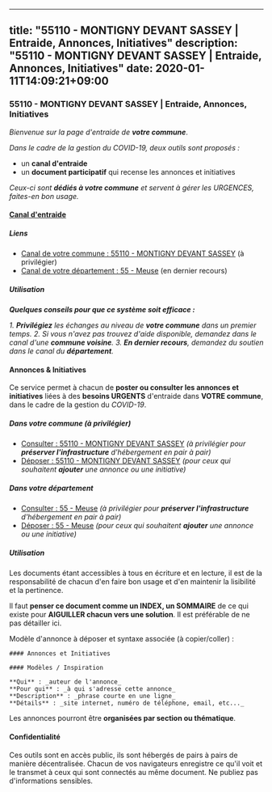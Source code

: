 
---
title: "55110 - MONTIGNY DEVANT SASSEY | Entraide, Annonces, Initiatives"
description: "55110 - MONTIGNY DEVANT SASSEY | Entraide, Annonces, Initiatives"
date: 2020-01-11T14:09:21+09:00
---

### 55110 - MONTIGNY DEVANT SASSEY | Entraide, Annonces, Initiatives

_Bienvenue sur la page d'entraide de **votre commune**_.

_Dans le cadre de la gestion du COVID-19, deux outils sont proposés :_

- un **canal d'entraide**
- un **document participatif** qui recense les annonces et initiatives

_Ceux-ci sont **dédiés à votre commune** et servent à gérer les URGENCES, faites-en bon usage._

#### [Canal d'entraide](https://entraide.stopcoronavirus.tech/#/channel/55110_montigny-devant-sassey)

##### Liens

- [Canal de votre commune : 55110 	- MONTIGNY DEVANT SASSEY](https://entraide.stopcoronavirus.tech/#/channel/55110_montigny-devant-sassey) (à privilégier)
- [Canal de votre département : 55 	- Meuse](https://entraide.stopcoronavirus.tech/#/channel/55_meuse) (en dernier recours)

##### Utilisation

_**Quelques conseils pour que ce système soit efficace :**_

_1. **Privilégiez** les échanges au niveau de **votre commune** dans un premier temps._
_2. Si vous n'avez pas trouvez d'aide disponible, demandez dans le canal d'une **commune voisine**._
_3. **En dernier recours**, demandez du soutien dans le canal du **département**._

#### Annonces & Initiatives


Ce service permet à chacun de **poster ou consulter les annonces et initiatives** liées à des **besoins
URGENTS** d'entraide dans **VOTRE commune**, dans le cadre de la gestion du _COVID-19_.

##### Dans votre commune (à privilégier)

- [Consulter : 55110 	- MONTIGNY DEVANT SASSEY](https://docs.stopcoronavirus.tech/r/markdown/55110_montigny-devant-sassey/4XTTMEY6KQZSU1f755vwPX4E31rNXk5Zp3Zk67V4VDssCKJtv) _(à privilégier pour **préserver l'infrastructure** d'hébergement en pair à pair)_
- [Déposer : 55110 	- MONTIGNY DEVANT SASSEY](https://docs.stopcoronavirus.tech/w/markdown/55110_montigny-devant-sassey/4XTTMEY6KQZSU1f755vwPX4E31rNXk5Zp3Zk67V4VDssCKJtv-K3TgUNDRZHyHsqvLRDBZ7vp5sTCU7mC1nVBfWaHBcPnpsH5wZNw7RXjvFKYxdSHWpKGkjAfoTcepVyCVkEen2ynxLftutC1CU6DcsyS4cxFPPq6Wc1aJYR2RMvjYMnGT1e62CNFY) _(pour ceux qui souhaitent **ajouter** une annonce ou une initiative)_

##### Dans votre département

- [Consulter : 55 	- Meuse](https://docs.stopcoronavirus.tech/r/markdown/55_meuse/4XTTMAZogFYjc3kPXRennqTqpKaxy3grEwemFqg29rwkrPVit) _(à privilégier pour **préserver l'infrastructure** d'hébergement en pair à pair)_
- [Déposer : 55 	- Meuse](https://docs.stopcoronavirus.tech/w/markdown/55_meuse/4XTTMAZogFYjc3kPXRennqTqpKaxy3grEwemFqg29rwkrPVit-K3TgUKFK4U3KduRmUzLc9vHoSRQG77sF2Wbs3cyWXobZcgb6TfASJcGDPror5ZZanBF6Mpjeq1Ushd16Pu9ha9F7F38qzhQqES3b79Xt7LuU1tzmWNED66pWnroExmsHxWtFur2G) _(pour ceux qui souhaitent **ajouter** une annonce ou une initiative)_


##### Utilisation

Les documents étant accessibles à tous en écriture et en lecture, il est de la
responsabilité de chacun d'en faire bon usage et d'en maintenir la lisibilité
et la pertinence.

Il faut **penser ce document comme un INDEX, un SOMMAIRE** de ce qui existe
pour **AIGUILLER chacun vers une solution**. Il est préférable de ne pas détailler ici.

Modèle d'annonce à déposer et syntaxe associée (à copier/coller) :

    #### Annonces et Initiatives

    #### Modèles / Inspiration

    **Qui** : _auteur de l'annonce_
    **Pour qui** : _à qui s'adresse cette annonce_
    **Description** : _phrase courte en une ligne_
    **Détails** : _site internet, numéro de téléphone, email, etc..._


Les annonces pourront être **organisées par section ou thématique**.

#### Confidentialité

Ces outils sont en accès public, ils sont hébergés de pairs à pairs de manière décentralisée.
Chacun de vos navigateurs enregistre ce qu'il voit et le transmet à ceux qui sont connectés au même document.
Ne publiez pas d'informations sensibles.
